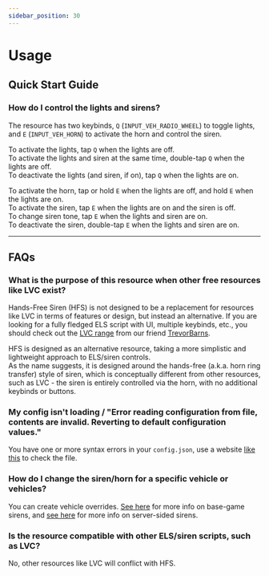 ```yaml
---
sidebar_position: 30
---
```


# Usage

## Quick Start Guide

### How do I control the lights and sirens?
The resource has two keybinds, `Q` (`INPUT_VEH_RADIO_WHEEL`) to toggle lights, and `E` (`INPUT_VEH_HORN`) to activate the horn and control the siren.

To activate the lights, tap `Q` when the lights are off.  
To activate the lights and siren at the same time, double-tap `Q` when the lights are off.  
To deactivate the lights (and siren, if on), tap `Q` when the lights are on.

To activate the horn, tap or hold `E` when the lights are off, and hold `E` when the lights are on.  
To activate the siren, tap `E` when the lights are on and the siren is off.  
To change siren tone, tap `E` when the lights and siren are on.  
To deactivate the siren, double-tap `E` when the lights and siren are on.
***

## FAQs
### What is the purpose of this resource when other free resources like LVC exist?
Hands-Free Siren (HFS) is not designed to be a replacement for resources like LVC in terms of features or design, but instead an alternative. If you are looking for a fully fledged ELS script with UI, multiple keybinds, etc., you should check out the [LVC range](https://docs.luxartengineering.com/) from our friend [TrevorBarns](https://github.com/TrevorBarns).

HFS is designed as an alternative resource, taking a more simplistic and lightweight approach to ELS/siren controls.  
As the name suggests, it is designed around the hands-free (a.k.a. horn ring transfer) style of siren, which is conceptually different from other resources, such as LVC - the siren is entirely controlled via the horn, with no additional keybinds or buttons.

### My config isn't loading / "Error reading configuration from file, contents are invalid. Reverting to default configuration values."
You have one or more syntax errors in your `config.json`, use a website [like this](https://jsonformatter.org/) to check the file.

### How do I change the siren/horn for a specific vehicle or vehicles?
You can create vehicle overrides. [See here](config.md#vehicle-overrides) for more info on base-game sirens, and [see here](config.md#vehicle-overrides-1) for more info on server-sided sirens.

### Is the resource compatible with other ELS/siren scripts, such as LVC?
No, other resources like LVC will conflict with HFS.
